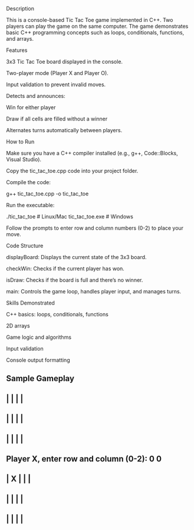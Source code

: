 Description

This is a console-based Tic Tac Toe game implemented in C++. Two players can play the game on the same computer. The game demonstrates basic C++ programming concepts such as loops, conditionals, functions, and arrays.

Features

3x3 Tic Tac Toe board displayed in the console.

Two-player mode (Player X and Player O).

Input validation to prevent invalid moves.

Detects and announces:

Win for either player

Draw if all cells are filled without a winner

Alternates turns automatically between players.

How to Run

Make sure you have a C++ compiler installed (e.g., g++, Code::Blocks, Visual Studio).

Copy the tic_tac_toe.cpp code into your project folder.

Compile the code:

g++ tic_tac_toe.cpp -o tic_tac_toe


Run the executable:

./tic_tac_toe   # Linux/Mac
tic_tac_toe.exe # Windows


Follow the prompts to enter row and column numbers (0-2) to place your move.

Code Structure

displayBoard: Displays the current state of the 3x3 board.

checkWin: Checks if the current player has won.

isDraw: Checks if the board is full and there’s no winner.

main: Controls the game loop, handles player input, and manages turns.

Skills Demonstrated

C++ basics: loops, conditionals, functions

2D arrays

Game logic and algorithms

Input validation

Console output formatting

Sample Gameplay
-------------
|   |   |   |
-------------
|   |   |   |
-------------
|   |   |   |
-------------
Player X, enter row and column (0-2): 0 0
-------------
| X |   |   |
-------------
|   |   |   |
-------------
|   |   |   |
-------------
